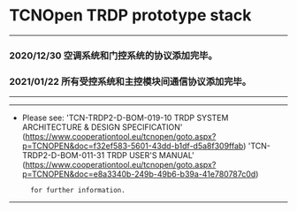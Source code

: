 # TCNOpen TRDP prototype stack


*******************************************************************************************************
### 2020/12/30 空调系统和门控系统的协议添加完毕。


### 2021/01/22 所有受控系统和主控模块间通信协议添加完毕。














*******************************************************************************************************


*******************************************************************************************************
* Please see:
        'TCN-TRDP2-D-BOM-019-10 TRDP SYSTEM ARCHITECTURE & DESIGN SPECIFICATION'
(https://www.cooperationtool.eu/tcnopen/goto.aspx?p=TCNOPEN&doc=f32ef583-5601-43dd-b1df-d5a8f309ffab)
        'TCN-TRDP2-D-BOM-011-31 TRDP USER'S MANUAL'
(https://www.cooperationtool.eu/tcnopen/goto.aspx?p=TCNOPEN&doc=e8a3340b-249b-49b6-b39a-41e780787c0d)
        
        for further information.
*******************************************************************************************************



